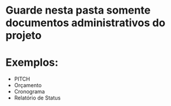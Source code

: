 # Guarde nesta pasta somente documentos administrativos do projeto
# Exemplos:
- PITCH
- Orçamento
- Cronograma
- Relatório de Status